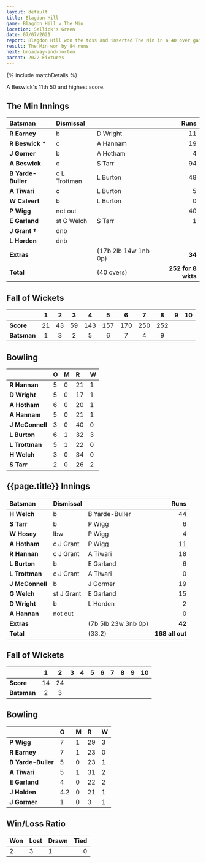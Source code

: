 ```yaml
---
layout: default
title: Blagdon Hill
game: Blagdon Hill v The Min
location: Sellick's Green
date: 07/07/2021
report: Blagdon Hill won the toss and inserted The Min in a 40 over game. The Min made 252 for 8 wkts in 40 overs. Blagdon Hill replied with 168 all out in 33.2 overs
result: The Min won by 84 runs
next: broadway-and-horton
parent: 2022 Fixtures
---
```


{% include matchDetails %}

A Beswick's 11th 50 and highest score.

## The Min Innings

| Batsman | Dismissal | | Runs |
|:---|:---|---|---:|
| **R Earney** | b | D Wright | 11 |
| **R Beswick &#42;** | c | A Hannam | 19 |
| **J Gorner** | b  | A Hotham | 4 |
| **A Beswick** | c | S Tarr | 94 |
| **B Yarde-Buller** | c L Trottman | L Burton | 48 |
| **A Tiwari** | c | L Burton | 5 |
| **W Calvert** | b | L Burton | 0 |
| **P Wigg** | not out |  | 40 |
| **E Garland** | st G Welch | S Tarr | 1 |
| **J Grant &#8224;** | dnb |  |  |
| **L Horden** | dnb |  |  |
| **Extras** | | (17b 2lb 14w 1nb 0p) | **34** |
| **Total** | | (40 overs) | **252 for 8 wkts** |

## Fall of Wickets

| | 1 | 2 | 3 | 4 | 5 | 6 | 7 | 8 | 9 | 10 |
|---|:---:|:---:|:---:|:---:|:---:|:---:|:---:|:---:|:---:|:---:|
| **Score** | 21 | 43 | 59 | 143 | 157 | 170 | 250 | 252 |  |  |
| **Batsman** | 1 | 3 | 2 | 5 | 6 | 7 | 4 | 9 |  |  | 

## Bowling

| | O | M | R | W |
|---|:---|:---|:---|:---|
| **R Hannan** | 5 | 0 | 21 | 1 |
| **D Wright** | 5 | 0 | 17 | 1 |
| **A Hotham** | 6 | 0 | 20 | 1 |
| **A Hannam** | 5 | 0 | 21 | 1 |
| **J McConnell** | 3 | 0 | 40 | 0 |
| **L Burton** | 6 | 1 | 32 | 3 |
| **L Trottman** | 5 | 1 | 22 | 0 |
| **H Welch** | 3 | 0 | 34 | 0 |
| **S Tarr** | 2 | 0 | 26 | 2 |

## {{page.title}} Innings

| Batsman | Dismissal | | Runs |
|:---|:---|---|---:|
| **H Welch** | b | B Yarde-Buller | 44 |
| **S Tarr** | b | P Wigg | 6 |
| **W Hosey** | lbw | P Wigg | 4 |
| **A Hotham** | c J Grant | P Wigg | 11 |
| **R Hannan** | c J Grant | A Tiwari | 18 |
| **L Burton** | b | E Garland | 6 |
| **L Trottman** | c J Grant | A Tiwari | 0 |
| **J McConnell** | b | J Gormer | 19 |
| **G Welch** | st J Grant | E Garland | 15 |
| **D Wright** | b | L Horden | 2 |
| **A Hannan** | not out |  | 0 |
| **Extras** | | (7b 5lb 23w 3nb 0p) | **42** |
| **Total** | | (33.2) | **168 all out** |

## Fall of Wickets

| | 1 | 2 | 3 | 4 | 5 | 6 | 7 | 8 | 9 | 10 |
|---|:---:|:---:|:---:|:---:|:---:|:---:|:---:|:---:|:---:|:---:|
| **Score** | 14 | 24 |  |  |  |  |  |  |  |  |
| **Batsman** | 2 | 3 |  |  |  |  |  |  |  |  | 

## Bowling

| | O | M | R | W |
|---|:---|:---|:---|:---|
| **P Wigg** | 7 | 1 | 29 | 3 |
| **R Earney** | 7 | 1 | 23 | 0 |
| **B Yarde-Buller** | 5 | 0 | 23 | 1 |
| **A Tiwari** | 5 | 1 | 31 | 2 |
| **E Garland** | 4 | 0 | 22 | 2 |
| **J Holden** | 4.2 | 0 | 21 | 1 |
| **J Gormer** | 1 | 0 | 3 | 1 |

## Win/Loss Ratio

| Won | Lost | Drawn | Tied |
|:---|:---|:---|---:|
| 2 | 3 | 1 | 0 |